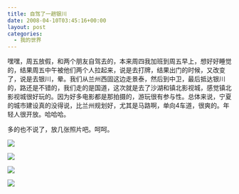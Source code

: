 ```yaml
---
title: 自驾了一趟银川
date: 2008-04-10T03:45:16+00:00
layout: post
categories:
  - 我的世界
---
```


嘿嘿，周五放假，和两个朋友自驾去的，本来周四我加班到周五早上，想好好睡觉的，结果周五中午被他们两个人拉起来，说是去打牌，结果出门的时候，又改变了，说是去银川，晕。我们从兰州西固这边走景泰，然后到中卫，最后抵达银川的，路还是不错的，我们走的是国道，这次就是去了沙湖和镇北影视城，感觉镇北影视城很好玩的。因为好多电影都是那拍摄的，游玩很有参与性。总体来说，宁夏的城市建设真的没得说，比兰州规划好，尤其是马路啊，单向4车道，很爽的。年轻人很开放。哈哈哈。
<!--more-->
多的也不说了，放几张照片吧。呵呵。

![](https://pic.yupoo.com/arvan/9690955c31f1/medium.jpg?w=720)

![](https://pic.yupoo.com/arvan/5154855c31ea/medium.jpg?w=720)

![](https://pic.yupoo.com/arvan/4118155c3188/medium.jpg?w=720)

![](https://pic.yupoo.com/arvan/2054355c3174/medium.jpg?w=720)